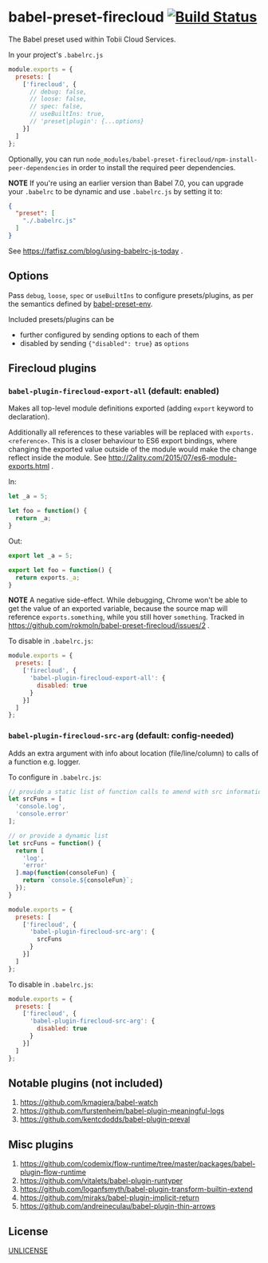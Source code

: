 # babel-preset-firecloud [![Build Status][2]][1]

The Babel preset used within Tobii Cloud Services.

In your project's `.babelrc.js`

```js
module.exports = {
  presets: [
    ['firecloud', {
      // debug: false,
      // loose: false,
      // spec: false,
      // useBuiltIns: true,
      // 'preset|plugin': {...options}
    }]
  ]
};
```

Optionally, you can run `node_modules/babel-preset-firecloud/npm-install-peer-dependencies`
in order to install the required peer dependencies.

**NOTE** If you're using an earlier version than Babel 7.0, you can upgrade your `.babelrc` to be dynamic
and use `.babelrc.js` by setting it to:

```json
{
  "preset": [
    "./.babelrc.js"
  ]
}
```

See https://fatfisz.com/blog/using-babelrc-js-today .


## Options

Pass `debug`, `loose`, `spec` or `useBuiltIns` to configure presets/plugins,
as per the semantics defined by [babel-preset-env](https://github.com/babel/babel-preset-env).

Included presets/plugins can be

- further configured by sending options to each of them
- disabled by sending `{"disabled": true}` as `options`


## Firecloud plugins

### `babel-plugin-firecloud-export-all` (default: enabled)

Makes all top-level module definitions exported (adding `export` keyword to declaration).

Additionally all references to these variables will be replaced with `exports.<reference>`.
This is a closer behaviour to ES6 export bindings,
where changing the exported value outside of the module would make the change reflect inside the module.
See http://2ality.com/2015/07/es6-module-exports.html .

In:

```js
let _a = 5;

let foo = function() {
  return _a;
}
```

Out:

```js
export let _a = 5;

export let foo = function() {
  return exports._a;
}
```

**NOTE** A negative side-effect. While debugging, Chrome won't be able to get the value of an exported variable,
because the source map will reference `exports.something`, while you still hover `something`.
Tracked in https://github.com/rokmoln/babel-preset-firecloud/issues/2 .

To disable in `.babelrc.js`:

```js
module.exports = {
  presets: [
    ['firecloud', {
      'babel-plugin-firecloud-export-all': {
        disabled: true
      }
    }]
  ]
};
```

### `babel-plugin-firecloud-src-arg` (default: config-needed)

Adds an extra argument with info about location (file/line/column) to calls of a function e.g. logger.

To configure in `.babelrc.js`:

```js
// provide a static list of function calls to amend with src information
let srcFuns = [
  'console.log',
  'console.error'
];

// or provide a dynamic list
let srcFuns = function() {
  return [
    'log',
    'error'
  ].map(function(consoleFun) {
    return `console.${consoleFun}`;
  });
}

module.exports = {
  presets: [
    ['firecloud', {
      'babel-plugin-firecloud-src-arg': {
        srcFuns
      }
    }]
  ]
};
```

To disable in `.babelrc.js`:

```js
module.exports = {
  presets: [
    ['firecloud', {
      'babel-plugin-firecloud-src-arg': {
        disabled: true
      }
    }]
  ]
};
```


## Notable plugins (not included)

1. https://github.com/kmagiera/babel-watch
1. https://github.com/furstenheim/babel-plugin-meaningful-logs
1. https://github.com/kentcdodds/babel-plugin-preval


## Misc plugins

1. https://github.com/codemix/flow-runtime/tree/master/packages/babel-plugin-flow-runtime
1. https://github.com/vitalets/babel-plugin-runtyper
1. https://github.com/loganfsmyth/babel-plugin-transform-builtin-extend
1. https://github.com/miraks/babel-plugin-implicit-return
1. https://github.com/andreineculau/babel-plugin-thin-arrows


## License

[UNLICENSE](UNLICENSE)


  [1]: https://github.com/rokmoln/babel-preset-firecloud/actions?query=workflow%3ACI+branch%3Amaster
  [2]: https://github.com/rokmoln/babel-preset-firecloud/workflows/CI/badge.svg?branch=master
